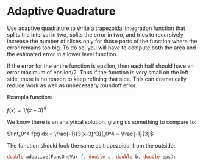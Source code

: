 # Adaptive Quadrature

Use adaptive quadrature to write a trapezoidal integration function that splits the interval in two, splits the error in two, and tries to recursively increase the number of slices only for those parts of the function where the error remains too big.  To do so, you will have to compute both the area and the estimated error in a lower level function.

If the error for the entire function is epsilon, then each half should have an error maximum of epsilon/2. Thus if the function is very small on the left side, there is no reason to keep refining that side. This can dramatically reduce work as well as unnecessary roundoff error.

Example function:

$f(x) = 1/(x-3)^4$

We know there is an analytical solution, giving us something to compare to:

$\int_0^4 f(x) dx = \frac{-1}{3(x-3)^3}|_0^4 = \frac{-1}{3}$

The function should look the same as trapezoidal from the outside:

```cpp
double adaptive(FuncOneVar f, double a, double b, double eps);
```